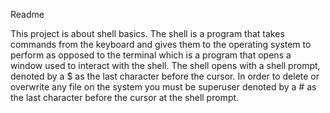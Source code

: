 Readme

This project is about shell basics. The shell is a program that takes commands from the keyboard and gives them to the operating system to perform as opposed to the terminal which is a program that opens a window used to interact with the shell. The shell opens with a shell prompt, denoted by a $ as the last character before the cursor. In order to delete or overwrite any file on the system you must be superuser denoted by a # as the last character before the cursor at the shell prompt.
